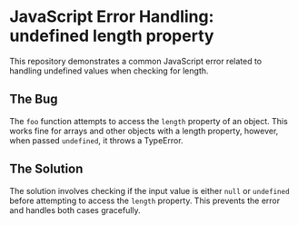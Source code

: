 # JavaScript Error Handling: undefined length property

This repository demonstrates a common JavaScript error related to handling undefined values when checking for length.

## The Bug
The `foo` function attempts to access the `length` property of an object.  This works fine for arrays and other objects with a length property, however, when passed `undefined`, it throws a TypeError.

## The Solution
The solution involves checking if the input value is either `null` or `undefined` before attempting to access the `length` property.  This prevents the error and handles both cases gracefully.